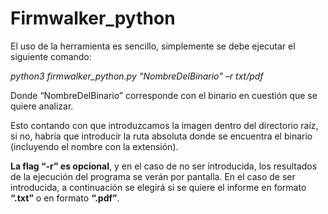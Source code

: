 # Firmwalker_python

El uso de la herramienta es sencillo, simplemente se debe ejecutar el siguiente comando:

_python3 firmwalker_python.py “NombreDelBinario” –r txt/pdf_

Donde “NombreDelBinario” corresponde con el binario en cuestión que se quiere analizar. 

Esto contando con que introduzcamos la imagen dentro del directorio raíz, si no, habría que introducir la ruta absoluta donde se encuentra el binario (incluyendo el nombre con la extensión).

**La flag “-r” es opcional**, y en el caso de no ser introducida, los resultados de la ejecución del programa se verán por pantalla. En el caso de ser introducida, a continuación se elegirá si se quiere el informe en formato **“.txt”** o en formato **“.pdf”**.
